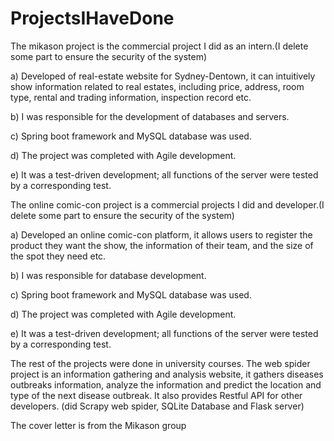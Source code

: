 # ProjectsIHaveDone
The mikason project is the commercial project I did as an intern.(I delete some part to ensure the security of the system)

a) Developed of real-estate website for Sydney-Dentown, it can intuitively show information related to real estates, including price, address, room type, rental and trading    information, inspection record etc.

b) I was responsible for the development of databases and servers.

c) Spring boot framework and MySQL database was used.

d) The project was completed with Agile development.

e) It was a test-driven development; all functions of the server were tested by a corresponding test.


The online comic-con project is a commercial projects I did and developer.(I delete some part to ensure the security of the system)

a) Developed an online comic-con platform, it allows users to register the product they want the show, the information of their team, and the size of the spot they need etc.

b) I was responsible for database development.

c) Spring boot framework and MySQL database was used.

d) The project was completed with Agile development.

e) It was a test-driven development; all functions of the server were tested by a corresponding test.



The rest of the projects were done in university courses.
The web spider project is an information gathering and analysis website, it gathers diseases outbreaks information, analyze the information and predict the location and type of the next disease outbreak. It also provides Restful API for other developers. (did Scrapy web spider, SQLite Database and Flask server)


The cover letter is from the Mikason group

